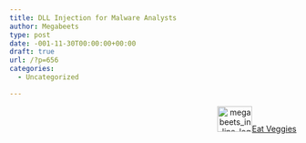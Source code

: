 ```yaml
---
title: DLL Injection for Malware Analysts
author: Megabeets
type: post
date: -001-11-30T00:00:00+00:00
draft: true
url: /?p=656
categories:
  - Uncategorized

---
```

<div class="nf-post-footer">
  <p style="text-align: right">
    <a href="https://www.megabeets.net/about.html#vegan"><img class="wp-image-149 alignnone" src="https://www.megabeets.net/uploads/megabeets_inline_logo.png" alt="megabeets_inline_logo" width="61" height="45" />Eat Veggies</a>
  </p>
</div>